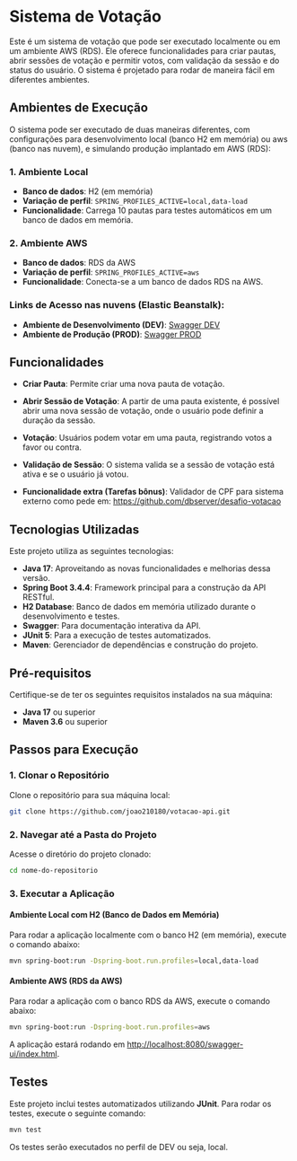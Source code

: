 
# Sistema de Votação

Este é um sistema de votação que pode ser executado localmente ou em um ambiente AWS (RDS). Ele oferece funcionalidades para criar pautas, abrir sessões de votação e permitir votos, com validação da sessão e do status do usuário. O sistema é projetado para rodar de maneira fácil em diferentes ambientes.

## Ambientes de Execução

O sistema pode ser executado de duas maneiras diferentes, com configurações para desenvolvimento local (banco H2 em memória) ou aws (banco nas nuvem), e simulando produção implantado em AWS (RDS):

### 1. **Ambiente Local**
- **Banco de dados**: H2 (em memória)
- **Variação de perfil**: `SPRING_PROFILES_ACTIVE=local,data-load`
- **Funcionalidade**: Carrega 10 pautas para testes automáticos em um banco de dados em memória.

### 2. **Ambiente AWS**
- **Banco de dados**: RDS da AWS
- **Variação de perfil**: `SPRING_PROFILES_ACTIVE=aws`
- **Funcionalidade**: Conecta-se a um banco de dados RDS na AWS.

### Links de Acesso nas nuvens (Elastic Beanstalk):
- **Ambiente de Desenvolvimento (DEV)**: [Swagger DEV](http://votacao-dev.sa-east-1.elasticbeanstalk.com/swagger-ui/index.html)
- **Ambiente de Produção (PROD)**: [Swagger PROD](http://votacao-aws-prod.sa-east-1.elasticbeanstalk.com/swagger-ui/index.html)

## Funcionalidades

- **Criar Pauta**: Permite criar uma nova pauta de votação.
- **Abrir Sessão de Votação**: A partir de uma pauta existente, é possível abrir uma nova sessão de votação, onde o usuário pode definir a duração da sessão.
- **Votação**: Usuários podem votar em uma pauta, registrando votos a favor ou contra.
- **Validação de Sessão**: O sistema valida se a sessão de votação está ativa e se o usuário já votou.

- **Funcionalidade extra (Tarefas bônus)**:  Validador de CPF para sistema externo como pede em: https://github.com/dbserver/desafio-votacao

## Tecnologias Utilizadas

Este projeto utiliza as seguintes tecnologias:

- **Java 17**: Aproveitando as novas funcionalidades e melhorias dessa versão.
- **Spring Boot 3.4.4**: Framework principal para a construção da API RESTful.
- **H2 Database**: Banco de dados em memória utilizado durante o desenvolvimento e testes.
- **Swagger**: Para documentação interativa da API.
- **JUnit 5**: Para a execução de testes automatizados.
- **Maven**: Gerenciador de dependências e construção do projeto.

## Pré-requisitos

Certifique-se de ter os seguintes requisitos instalados na sua máquina:

- **Java 17** ou superior
- **Maven 3.6** ou superior

## Passos para Execução

### 1. Clonar o Repositório

Clone o repositório para sua máquina local:

```bash
git clone https://github.com/joao210180/votacao-api.git
```

### 2. Navegar até a Pasta do Projeto

Acesse o diretório do projeto clonado:

```bash
cd nome-do-repositorio
```

### 3. Executar a Aplicação

#### **Ambiente Local com H2 (Banco de Dados em Memória)**

Para rodar a aplicação localmente com o banco H2 (em memória), execute o comando abaixo:

```bash
mvn spring-boot:run -Dspring-boot.run.profiles=local,data-load
```

#### **Ambiente AWS (RDS da AWS)**

Para rodar a aplicação com o banco RDS da AWS, execute o comando abaixo:

```bash
mvn spring-boot:run -Dspring-boot.run.profiles=aws
```

A aplicação estará rodando em [http://localhost:8080/swagger-ui/index.html](http://localhost:8080/swagger-ui/index.html).

## Testes

Este projeto inclui testes automatizados utilizando **JUnit**. Para rodar os testes, execute o seguinte comando:

```bash
mvn test
```

Os testes serão executados no perfil de DEV ou seja, local.


